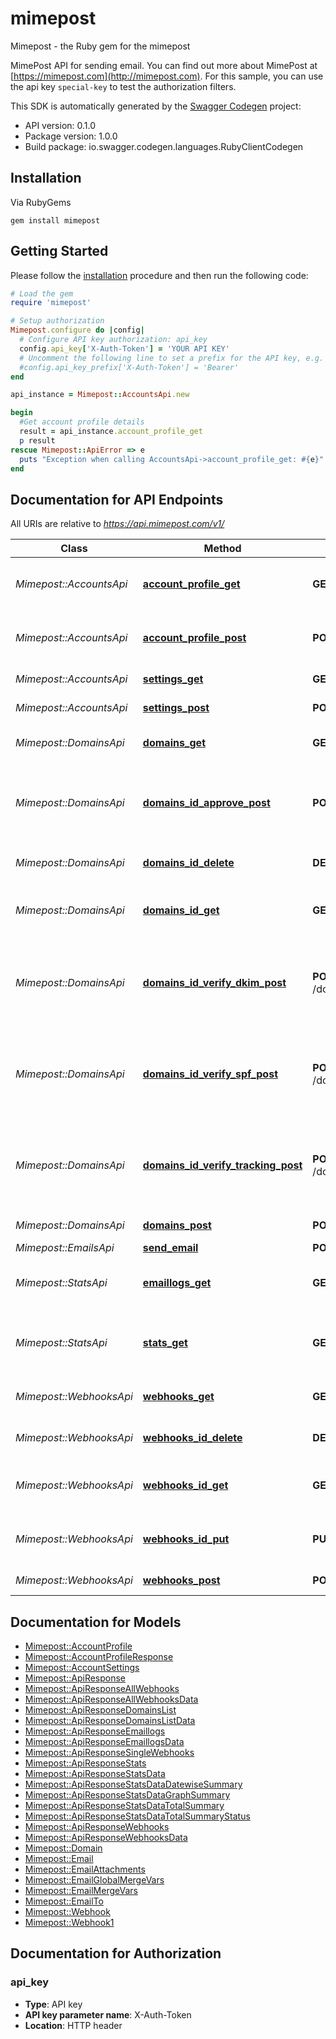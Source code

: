 # mimepost

Mimepost - the Ruby gem for the mimepost

MimePost API for sending email. You can find out more about MimePost at [https://mimepost.com](http://mimepost.com). For this sample, you can use the api key `special-key` to test the authorization filters.

This SDK is automatically generated by the [Swagger Codegen](https://github.com/swagger-api/swagger-codegen) project:

- API version: 0.1.0
- Package version: 1.0.0
- Build package: io.swagger.codegen.languages.RubyClientCodegen

## Installation

Via RubyGems

```shell
gem install mimepost
```

## Getting Started

Please follow the [installation](#installation) procedure and then run the following code:
```ruby
# Load the gem
require 'mimepost'

# Setup authorization
Mimepost.configure do |config|
  # Configure API key authorization: api_key
  config.api_key['X-Auth-Token'] = 'YOUR API KEY'
  # Uncomment the following line to set a prefix for the API key, e.g. 'Bearer' (defaults to nil)
  #config.api_key_prefix['X-Auth-Token'] = 'Bearer'
end

api_instance = Mimepost::AccountsApi.new

begin
  #Get account profile details
  result = api_instance.account_profile_get
  p result
rescue Mimepost::ApiError => e
  puts "Exception when calling AccountsApi->account_profile_get: #{e}"
end

```

## Documentation for API Endpoints

All URIs are relative to *https://api.mimepost.com/v1/*

Class | Method | HTTP request | Description
------------ | ------------- | ------------- | -------------
*Mimepost::AccountsApi* | [**account_profile_get**](docs/AccountsApi.md#account_profile_get) | **GET** /account/profile/ | Get account profile details
*Mimepost::AccountsApi* | [**account_profile_post**](docs/AccountsApi.md#account_profile_post) | **POST** /account/profile/ | Update account profile details
*Mimepost::AccountsApi* | [**settings_get**](docs/AccountsApi.md#settings_get) | **GET** /settings/ | Get all the settings
*Mimepost::AccountsApi* | [**settings_post**](docs/AccountsApi.md#settings_post) | **POST** /settings/ | Set a setting
*Mimepost::DomainsApi* | [**domains_get**](docs/DomainsApi.md#domains_get) | **GET** /domains/ | Get a list of all the domains
*Mimepost::DomainsApi* | [**domains_id_approve_post**](docs/DomainsApi.md#domains_id_approve_post) | **POST** /domains/{id}/approve/ | Submit request for the approval of a verified domain
*Mimepost::DomainsApi* | [**domains_id_delete**](docs/DomainsApi.md#domains_id_delete) | **DELETE** /domains/{id} | Remove a single domain
*Mimepost::DomainsApi* | [**domains_id_get**](docs/DomainsApi.md#domains_id_get) | **GET** /domains/{id} | Get the details of a single domain
*Mimepost::DomainsApi* | [**domains_id_verify_dkim_post**](docs/DomainsApi.md#domains_id_verify_dkim_post) | **POST** /domains/{id}/verify_dkim/ | Request for the verification of DKIM record for a single domain
*Mimepost::DomainsApi* | [**domains_id_verify_spf_post**](docs/DomainsApi.md#domains_id_verify_spf_post) | **POST** /domains/{id}/verify_spf/ | Request for the verification of SPF record for a single domain
*Mimepost::DomainsApi* | [**domains_id_verify_tracking_post**](docs/DomainsApi.md#domains_id_verify_tracking_post) | **POST** /domains/{id}/verify_tracking/ | Request for the verification of tracking record for a single domain
*Mimepost::DomainsApi* | [**domains_post**](docs/DomainsApi.md#domains_post) | **POST** /domains/ | Add single domain
*Mimepost::EmailsApi* | [**send_email**](docs/EmailsApi.md#send_email) | **POST** /emails/ | Send email
*Mimepost::StatsApi* | [**emaillogs_get**](docs/StatsApi.md#emaillogs_get) | **GET** /emaillogs/ | Get the logs of a particular date
*Mimepost::StatsApi* | [**stats_get**](docs/StatsApi.md#stats_get) | **GET** /stats/ | Get the summary of stats for a range of dates
*Mimepost::WebhooksApi* | [**webhooks_get**](docs/WebhooksApi.md#webhooks_get) | **GET** /webhooks/ | Get the list of all the webhooks
*Mimepost::WebhooksApi* | [**webhooks_id_delete**](docs/WebhooksApi.md#webhooks_id_delete) | **DELETE** /webhooks/{id} | Remove a single webhook
*Mimepost::WebhooksApi* | [**webhooks_id_get**](docs/WebhooksApi.md#webhooks_id_get) | **GET** /webhooks/{id} | Get the details of a single webhook
*Mimepost::WebhooksApi* | [**webhooks_id_put**](docs/WebhooksApi.md#webhooks_id_put) | **PUT** /webhooks/{id} | Update the details of a single webhook
*Mimepost::WebhooksApi* | [**webhooks_post**](docs/WebhooksApi.md#webhooks_post) | **POST** /webhooks/ | Add single webhook


## Documentation for Models

 - [Mimepost::AccountProfile](docs/AccountProfile.md)
 - [Mimepost::AccountProfileResponse](docs/AccountProfileResponse.md)
 - [Mimepost::AccountSettings](docs/AccountSettings.md)
 - [Mimepost::ApiResponse](docs/ApiResponse.md)
 - [Mimepost::ApiResponseAllWebhooks](docs/ApiResponseAllWebhooks.md)
 - [Mimepost::ApiResponseAllWebhooksData](docs/ApiResponseAllWebhooksData.md)
 - [Mimepost::ApiResponseDomainsList](docs/ApiResponseDomainsList.md)
 - [Mimepost::ApiResponseDomainsListData](docs/ApiResponseDomainsListData.md)
 - [Mimepost::ApiResponseEmaillogs](docs/ApiResponseEmaillogs.md)
 - [Mimepost::ApiResponseEmaillogsData](docs/ApiResponseEmaillogsData.md)
 - [Mimepost::ApiResponseSingleWebhooks](docs/ApiResponseSingleWebhooks.md)
 - [Mimepost::ApiResponseStats](docs/ApiResponseStats.md)
 - [Mimepost::ApiResponseStatsData](docs/ApiResponseStatsData.md)
 - [Mimepost::ApiResponseStatsDataDatewiseSummary](docs/ApiResponseStatsDataDatewiseSummary.md)
 - [Mimepost::ApiResponseStatsDataGraphSummary](docs/ApiResponseStatsDataGraphSummary.md)
 - [Mimepost::ApiResponseStatsDataTotalSummary](docs/ApiResponseStatsDataTotalSummary.md)
 - [Mimepost::ApiResponseStatsDataTotalSummaryStatus](docs/ApiResponseStatsDataTotalSummaryStatus.md)
 - [Mimepost::ApiResponseWebhooks](docs/ApiResponseWebhooks.md)
 - [Mimepost::ApiResponseWebhooksData](docs/ApiResponseWebhooksData.md)
 - [Mimepost::Domain](docs/Domain.md)
 - [Mimepost::Email](docs/Email.md)
 - [Mimepost::EmailAttachments](docs/EmailAttachments.md)
 - [Mimepost::EmailGlobalMergeVars](docs/EmailGlobalMergeVars.md)
 - [Mimepost::EmailMergeVars](docs/EmailMergeVars.md)
 - [Mimepost::EmailTo](docs/EmailTo.md)
 - [Mimepost::Webhook](docs/Webhook.md)
 - [Mimepost::Webhook1](docs/Webhook1.md)


## Documentation for Authorization


### api_key

- **Type**: API key
- **API key parameter name**: X-Auth-Token
- **Location**: HTTP header

